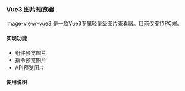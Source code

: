 ### Vue3 图片预览器
image-viewr-vue3 是一款Vue3专属轻量级图片查看器。目前仅支持PC端。

#### 实现功能
* 组件预览图片
* 指令预览图片
* API预览图片

#### 使用说明
